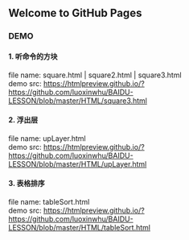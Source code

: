 ## Welcome to GitHub Pages


### DEMO


#### 1. 听命令的方块
file name: square.html | square2.html | square3.html <br/>
demo src: https://htmlpreview.github.io/?https://github.com/luoxinwhu/BAIDU-LESSON/blob/master/HTML/square3.html

#### 2. 浮出层
file name: upLayer.html <br/>
demo src: https://htmlpreview.github.io/?https://github.com/luoxinwhu/BAIDU-LESSON/blob/master/HTML/upLayer.html

#### 3. 表格排序
file name: tableSort.html <br/>
demo src: https://htmlpreview.github.io/?https://github.com/luoxinwhu/BAIDU-LESSON/blob/master/HTML/tableSort.html

